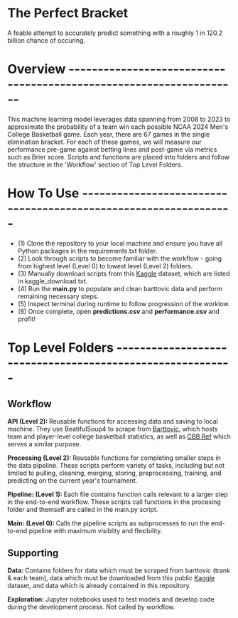 # The Perfect Bracket

A feable attempt to accurately predict something with a roughly 1 in 120.2 billion chance of occuring.

# Overview -------------------------------------------------------------------
                                

This machine learning model leverages data spanning from 2008 to 2023 to approximate the probability of a team win each possible NCAA 2024 Men's College Basketball game. 
Each year, there are 67 games in the single elimination bracket. For each of these games, we will measure our performance pre-game against betting lines and post-game via
metrics such as Brier score. Scripts and functions are placed into folders and follow the structure in the 'Workflow' section of Top Level Folders. </p2>

# How To Use ----------------------------------------------------------------

* (1) Clone the repository to your local machine and ensure you have all Python packages in the requirements.txt folder.
* (2) Look through scripts to become familiar with the workflow - going from highest level (Level 0) to lowest level (Level 2) folders.
* (3) Manually download scripts from this [Kaggle](https://www.kaggle.com/datasets/nishaanamin/march-madness-data) dataset, which are listed in kaggle_download.txt.
* (4) Run the <b> main.py </b> to populate and clean barttovic data and perform remaining necessary steps.
* (5) Inspect terminal during runtime to follow progression of the worklow.
* (6) Once complete, open <b> predictions.csv </b> and <b> performance.csv </b> and profit!

# Top Level Folders ----------------------------------------------------------

<h2> Workflow </h2>
                                                                      
<b> API (Level 2): </b> <p2> Reusable functions for accessing data and saving to local machine. They use BeatifulSoup4 to scrape from [Barttovic](https://barttorvik.com/#),
                which hosts team and player-level college basketball statistics, as well as [CBB Ref](https://pypi.org/project/CBBpy/) which serves a similar purpose.

<b> Processing (Level 2): </b> <p2> Reusable functions for completing smaller steps in the data pipeline. These scripts perform variety of tasks, including but not limited to 
                pulling, cleaning, merging, storing, preprocessing, training, and predicting on the current year's tournament. </p2>

<b> Pipeline: (Level 1): </b> <p2> Each file contains function calls relevant to a larger step in the end-to-end workflow. These scripts call functions in the procesing folder 
                and themself are called in the main.py script. </p2>
                
<b> Main: (Level 0): </b> <p2> Calls the pipeline scripts as subprocesses to run the end-to-end pipeline with maximum visiblity and flexibility. </p2>

<h2> Supporting </h2>

<b> Data: </b> <p2> Contains folders for data which must be scraped from barttovic (trank & each team), data which must be downloaded from this public 
              [Kaggle](https://www.kaggle.com/datasets/nishaanamin/march-madness-data) dataset, and data which is already contained in this repository. </p2>
              
<b> Exploration: </b> <p2> Jupyter notebooks used to test models and develop code during the development process. Not called by workflow. </p2>
              
